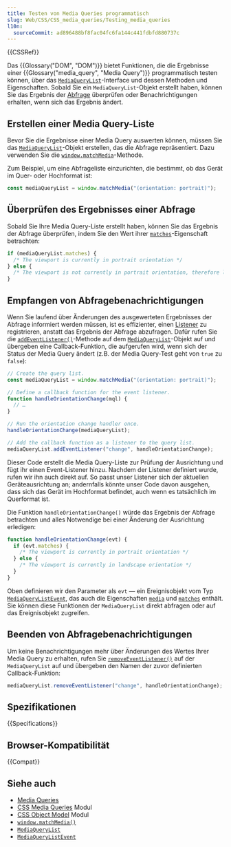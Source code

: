 ```yaml
---
title: Testen von Media Queries programmatisch
slug: Web/CSS/CSS_media_queries/Testing_media_queries
l10n:
  sourceCommit: ad896488bf8fac04fc6fa144c441fdbfd880737c
---
```


{{CSSRef}}

Das {{Glossary("DOM", "DOM")}} bietet Funktionen, die die Ergebnisse einer {{Glossary("media_query", "Media Query")}} programmatisch testen können, über das [`MediaQueryList`](/de/docs/Web/API/MediaQueryList)-Interface und dessen Methoden und Eigenschaften. Sobald Sie ein `MediaQueryList`-Objekt erstellt haben, können Sie das Ergebnis der [Abfrage](/de/docs/Web/CSS/CSS_media_queries/Using_media_queries) überprüfen oder Benachrichtigungen erhalten, wenn sich das Ergebnis ändert.

## Erstellen einer Media Query-Liste

Bevor Sie die Ergebnisse einer Media Query auswerten können, müssen Sie das [`MediaQueryList`](/de/docs/Web/API/MediaQueryList)-Objekt erstellen, das die Abfrage repräsentiert. Dazu verwenden Sie die [`window.matchMedia`](/de/docs/Web/API/Window/matchMedia)-Methode.

Zum Beispiel, um eine Abfrageliste einzurichten, die bestimmt, ob das Gerät im Quer- oder Hochformat ist:

```js
const mediaQueryList = window.matchMedia("(orientation: portrait)");
```

## Überprüfen des Ergebnisses einer Abfrage

Sobald Sie Ihre Media Query-Liste erstellt haben, können Sie das Ergebnis der Abfrage überprüfen, indem Sie den Wert ihrer [`matches`](/de/docs/Web/API/MediaQueryList/matches)-Eigenschaft betrachten:

```js
if (mediaQueryList.matches) {
  /* The viewport is currently in portrait orientation */
} else {
  /* The viewport is not currently in portrait orientation, therefore landscape */
}
```

## Empfangen von Abfragebenachrichtigungen

Wenn Sie laufend über Änderungen des ausgewerteten Ergebnisses der Abfrage informiert werden müssen, ist es effizienter, einen [Listener](/de/docs/Web/API/EventTarget/addEventListener) zu registrieren, anstatt das Ergebnis der Abfrage abzufragen. Dafür rufen Sie die [`addEventListener()`](/de/docs/Web/API/EventTarget/addEventListener)-Methode auf dem [`MediaQueryList`](/de/docs/Web/API/MediaQueryList)-Objekt auf und übergeben eine Callback-Funktion, die aufgerufen wird, wenn sich der Status der Media Query ändert (z.B. der Media Query-Test geht von `true` zu `false`):

```js
// Create the query list.
const mediaQueryList = window.matchMedia("(orientation: portrait)");

// Define a callback function for the event listener.
function handleOrientationChange(mql) {
  // …
}

// Run the orientation change handler once.
handleOrientationChange(mediaQueryList);

// Add the callback function as a listener to the query list.
mediaQueryList.addEventListener("change", handleOrientationChange);
```

Dieser Code erstellt die Media Query-Liste zur Prüfung der Ausrichtung und fügt ihr einen Event-Listener hinzu. Nachdem der Listener definiert wurde, rufen wir ihn auch direkt auf. So passt unser Listener sich der aktuellen Geräteausrichtung an; andernfalls könnte unser Code davon ausgehen, dass sich das Gerät im Hochformat befindet, auch wenn es tatsächlich im Querformat ist.

Die Funktion `handleOrientationChange()` würde das Ergebnis der Abfrage betrachten und alles Notwendige bei einer Änderung der Ausrichtung erledigen:

```js
function handleOrientationChange(evt) {
  if (evt.matches) {
    /* The viewport is currently in portrait orientation */
  } else {
    /* The viewport is currently in landscape orientation */
  }
}
```

Oben definieren wir den Parameter als `evt` — ein Ereignisobjekt vom Typ [`MediaQueryListEvent`](/de/docs/Web/API/MediaQueryListEvent), das auch die Eigenschaften [`media`](/de/docs/Web/API/MediaQueryListEvent/media) und [`matches`](/de/docs/Web/API/MediaQueryListEvent/matches) enthält. Sie können diese Funktionen der `MediaQueryList` direkt abfragen oder auf das Ereignisobjekt zugreifen.

## Beenden von Abfragebenachrichtigungen

Um keine Benachrichtigungen mehr über Änderungen des Wertes Ihrer Media Query zu erhalten, rufen Sie [`removeEventListener()`](/de/docs/Web/API/EventTarget/removeEventListener) auf der `MediaQueryList` auf und übergeben den Namen der zuvor definierten Callback-Funktion:

```js
mediaQueryList.removeEventListener("change", handleOrientationChange);
```

## Spezifikationen

{{Specifications}}

## Browser-Kompatibilität

{{Compat}}

## Siehe auch

- [Media Queries](/de/docs/Web/CSS/CSS_media_queries/Using_media_queries)
- [CSS Media Queries](/de/docs/Web/CSS/CSS_media_queries) Modul
- [CSS Object Model](/de/docs/Web/API/CSS_Object_Model) Modul
- [`window.matchMedia()`](/de/docs/Web/API/Window/matchMedia)
- [`MediaQueryList`](/de/docs/Web/API/MediaQueryList)
- [`MediaQueryListEvent`](/de/docs/Web/API/MediaQueryListEvent)
